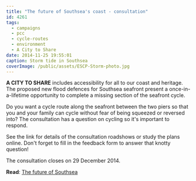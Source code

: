 ```yaml
---
title: "The future of Southsea's coast - consultation"
id: 4261
tags:
  - campaigns
  - pcc
  - cycle-routes
  - environment
  - A City to Share
date: 2014-11-25 19:55:01
caption: Storm tide in Southsea
coverImage: /public/assets/ESCP-Storm-photo.jpg
---
```


**A CITY TO SHARE** includes accessibility for all to our coast and heritage. The proposed new flood defences for Southsea seafront present a once-in-a-lifetime opportunity to complete a missing section of the seafront cycle.

Do you want a cycle route along the seafront between the two piers so that you and your family can cycle without fear of being squeezed or reversed into? The consultation has a question on cycling so it's important to respond.

See the link for details of the consultation roadshows or study the plans online. Don't forget to fill in the feedback form to answer that knotty question!

The consultation closes on 29 December 2014.

**Read**: [The future of Southsea](http://www.escp.org.uk/news/future-southseas-coast-consultation)
